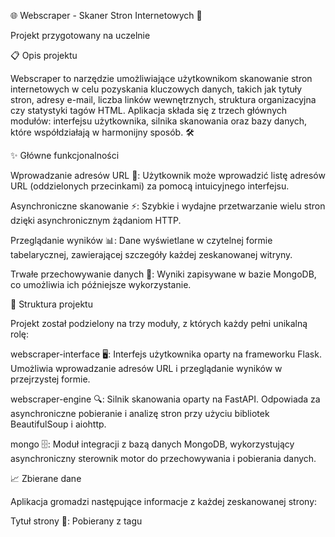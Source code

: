 🌐 Webscraper - Skaner Stron Internetowych 🚀

Projekt przygotowany na uczelnie

📋 Opis projektu

Webscraper to narzędzie umożliwiające użytkownikom skanowanie stron internetowych w celu pozyskania kluczowych danych, takich jak tytuły stron, adresy e-mail, liczba linków wewnętrznych, struktura organizacyjna czy statystyki tagów HTML. Aplikacja składa się z trzech głównych modułów: interfejsu użytkownika, silnika skanowania oraz bazy danych, które współdziałają w harmonijny sposób. 🛠️

✨ Główne funkcjonalności





Wprowadzanie adresów URL 📝: Użytkownik może wprowadzić listę adresów URL (oddzielonych przecinkami) za pomocą intuicyjnego interfejsu.



Asynchroniczne skanowanie ⚡: Szybkie i wydajne przetwarzanie wielu stron dzięki asynchronicznym żądaniom HTTP.



Przeglądanie wyników 📊: Dane wyświetlane w czytelnej formie tabelarycznej, zawierającej szczegóły każdej zeskanowanej witryny.



Trwałe przechowywanie danych 💾: Wyniki zapisywane w bazie MongoDB, co umożliwia ich późniejsze wykorzystanie.

🧩 Struktura projektu

Projekt został podzielony na trzy moduły, z których każdy pełni unikalną rolę:





webscraper-interface 🖥️: Interfejs użytkownika oparty na frameworku Flask. Umożliwia wprowadzanie adresów URL i przeglądanie wyników w przejrzystej formie.



webscraper-engine 🔍: Silnik skanowania oparty na FastAPI. Odpowiada za asynchroniczne pobieranie i analizę stron przy użyciu bibliotek BeautifulSoup i aiohttp.



mongo 🗄️: Moduł integracji z bazą danych MongoDB, wykorzystujący asynchroniczny sterownik motor do przechowywania i pobierania danych.

📈 Zbierane dane

Aplikacja gromadzi następujące informacje z każdej zeskanowanej strony:





Tytuł strony 📜: Pobierany z tagu <title>.



Adresy e-mail ✉️: Wyodrębniane za pomocą wyrażeń regularnych.



Liczba linków wewnętrznych 🔗: Zliczane na podstawie odnośników w obrębie tej samej domeny.



Struktura organizacyjna 📑: Określana na podstawie nagłówków (<h1>, <h2>, <h3>).



Liczba tagów HTML 🏷️: Statystyki wystąpień poszczególnych tagów w kodzie strony.

🛠️ Użyte technologie

Projekt opiera się na nowoczesnym stosie technologicznym:





Python 🐍: Język programowania zapewniający czytelność i elastyczność.



Flask 🌐: Lekki framework webowy do tworzenia interfejsu użytkownika.



FastAPI 🚀: Asynchroniczny framework do budowy wydajnego API.



BeautifulSoup 🧹: Biblioteka do parsowania kodu HTML.



aiohttp 🌍: Asynchroniczne żądania HTTP dla szybkiego pobierania stron.



MongoDB 🗃️: NoSQL-owa baza danych do przechowywania wyników.



motor 🔌: Asynchroniczny sterownik dla MongoDB.



Docker 🐳: Konteneryzacja zapewniająca spójne środowisko uruchomieniowe.

🏗️ Architektura

Aplikacja działa w oparciu o architekturę klient-serwer:





Interfejs (Flask) komunikuje się z silnikiem (FastAPI) poprzez RESTful API.



Silnik przetwarza żądania, skanuje strony i zapisuje wyniki do bazy MongoDB.



Docker zapewnia izolację i łatwe uruchamianie wszystkich komponentów w sieci scraper-network.

🚀 Jak uruchomić?





Sklonuj repozytorium:

git clone https://github.com/<twoje-nazwa-uzytkownika>/webscraper.git
cd webscraper



Uruchom za pomocą Docker Compose:

docker-compose up --build



Otwórz przeglądarkę i przejdź na adres:

http://localhost:5000



Wprowadź adresy URL, kliknij "Skanuj" i przeglądaj wyniki! 🎉

📂 Struktura katalogów

webscraper/
├── interface/          # Kod modułu interfejsu (Flask)
├── engine/            # Kod modułu silnika (FastAPI)
├── docker-compose.yml  # Konfiguracja Dockera
└── README.md          # Ten plik

🤝 Jak mogę pomóc?

Chcesz dodać nową funkcję lub zgłosić błąd? 💡 Otwórz issue lub wyślij pull request! Wszelkie uwagi i sugestie są mile widziane. 😊

📜 Licencja

Projekt jest dostępny na licencji MIT. Szczegóły znajdziesz w pliku LICENSE.



Webscraper to idealne narzędzie dla każdego, kto chce szybko i efektywnie analizować strony internetowe. Dołącz do nas i odkryj moc web scrapingu! 🌟